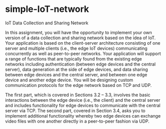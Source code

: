 # simple-IoT-network
IoT Data Collection and Sharing Network

In this assignment, you will
have the opportunity to implement your own version of a data collection and sharing network based
on the idea of IoT. Your application is based on the client-server architecture consisting of one server
and multiple clients (i.e., the edge IoT devices) communicating concurrently as well as peer-to-peer
networks. Your application will support a range of functions that are typically found from the existing
edge networks including authentication (between edge devices and the central server), data generation
at the side of edge devices, and data sharing between edge devices and the central server, and between
one edge device and another edge device. You will be designing custom communication protocols
for the edge network based on TCP and UDP.

The first part, which is
covered in Sections 3.2 – 3.3, involves the basic interactions between the edge device (i.e., the client)
and the central server and includes functionality for edge devices to communicate with the central
server via TCP. The second part, covered in Section 3.4, asks you to implement additional functionality
whereby two edge devices can exchange video files with one another directly in a peer-to-peer fashion
via UDP.
